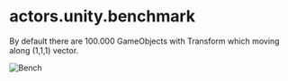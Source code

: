 # actors.unity.benchmark

By default there are 100.000 GameObjects with Transform which moving along (1,1,1) vector.

![Bench](https://i.gyazo.com/95e506da7d3b924406332adb3ad88350.png)
